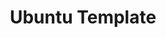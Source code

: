 ---
lang: fr
layout: doc
redirect_from:
- /fr/doc/Templates/Ubuntu/
- /fr/doc/templates/ubuntu/
- /fr/doc/ubuntu/
- /fr/wiki/Templates/Ubuntu/
redirect_to: https://github.com/Qubes-Community/Contents/blob/master/docs/os/ubuntu.md
ref: 80
title: Ubuntu Template
---